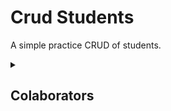 # Crud Students
A simple practice CRUD of students. 

<details>
<summary>

## Colaborators
</summary>

**Name: Pedro Henrique Mota**                       
**Name: Fábio Assunção Vitorino**                   

</details>
